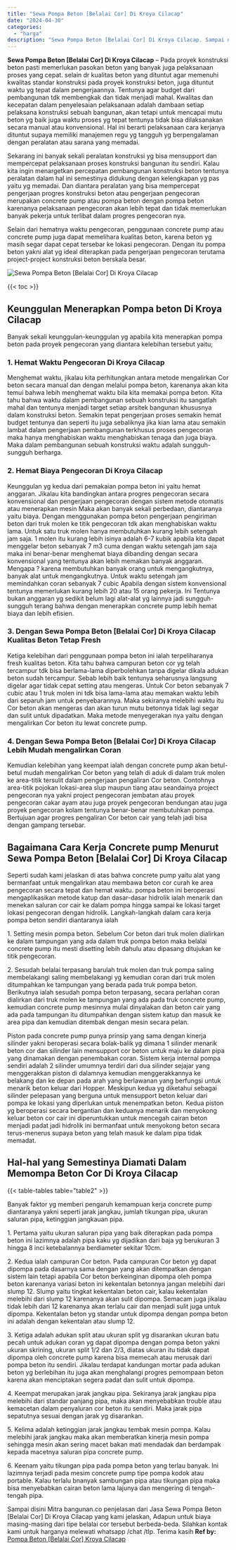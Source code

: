 ```yaml
---
title: "Sewa Pompa Beton [Belalai Cor] Di Kroya Cilacap"
date: "2024-04-30"
categories: 
  - "harga"
description: "Sewa Pompa Beton [Belalai Cor] Di Kroya Cilacap. Sampai disini Mitra bangunan.co penjelasan dari Jasa Sewa Pompa Beton [Belalai Cor] Di Kroya Cilacap yang..."
---
```


**Sewa Pompa Beton \[Belalai Cor\] Di Kroya Cilacap** – Pada proyek konstruksi beton pasti memerlukan pasokan beton yang banyak juga pelaksanaan proses yang cepat. selain dr kualitas beton yang dituntut agar memenuhi kwalitas standar konstruksi pada proyek konstruksi beton, juga dituntut waktu yg tepat dalam pengerjaannya. Tentunya agar budget dari pembangunan tdk membengkak dan tidak menjadi mahal. Kwalitas dan kecepatan dalam penyelesaian pelaksanaan adalah dambaan setiap pelaksana konstruksi sebuah bangunan, akan tetapi untuk mencapai mutu beton yg baik juga waktu proses yg tepat tentunya tidak bisa dilaksanakan secara manual atau konvensional. Hal ini berarti pelaksanaan cara kerjanya dituntut supaya memiliki manajemen regu yg tangguh yg berpengalaman dengan peralatan atau sarana yang memadai.

Sekarang ini banyak sekali peralatan konstruksi yg bisa mensupport dan mempercepat pelaksanaan proses konstruksi bangunan itu sendiri. Kalau kita ingin menargetkan percepatan pembangunan konstruksi beton tentunya peralatan dalam hal ini semestinya didukung dengan kelengkapan yg pas yaitu yg memadai. Dan diantara peralatan yang bisa mempercepat pengerjaan progres konstruksi beton atau pengerjaan pengecoran merupakan concrete pump atau pompa beton dengan pompa beton karenanya pelaksanaan pengecoran akan lebih tepat dan tidak memerlukan banyak pekerja untuk terlibat dalam progres pengecoran nya.

Selain dari hematnya waktu pengecoran, penggunaan concrete pump atau concrete pump juga dapat memelihara kualitas beton, karena beton yg masih segar dapat cepat tersebar ke lokasi pengecoran. Dengan itu pompa beton yakni alat yg ideal diterapkan pada pengerjaan pengecoran terutama project-project konstruksi beton berskala besar.

![Sewa Pompa Beton [Belalai Cor] Di Kroya Cilacap](/images/sewa-concrete-pump-28.png)

{{< toc >}}

## Keunggulan Menerapkan Pompa beton Di Kroya Cilacap

Banyak sekali keunggulan-keunggulan yg apabila kita menerapkan pompa beton pada proyek pengecoran yang diantara kelebihan tersebut yaitu;

### 1\. Hemat Waktu Pengecoran Di Kroya Cilacap

Menghemat waktu, jikalau kita perhitungkan antara metode mengalirkan Cor beton secara manual dan dengan melalui pompa beton, karenanya akan kita temui bahwa lebih menghemat waktu bila kita memakai pompa beton. Kita tahu bahwa waktu dalam pembangunan sebuah konstruksi itu sangatlah mahal dan tentunya menjadi target setiap arsitek bangunan khususnya dalam konstruksi beton. Semakin tepat pengerjaan proses semakin hemat budget tentunya dan seperti itu juga sebaliknya jika kian lama atau semakin lambat dalam pengerjaan pembangunan terkhusus proses pengecoran maka hanya menghabiskan waktu menghabiskan tenaga dan juga biaya. Maka dalam pembangunan sebuah konstruksi waktu adalah sungguh-sungguh berharga.

### 2\. Hemat Biaya Pengecoran Di Kroya Cilacap

Keunggulan yg kedua dari pemakaian pompa beton ini yaitu hemat anggaran. Jikalau kita bandingkan antara progres pengecoran secara konvensional dan pengerjaan pengecoran dengan sistem metode otomatis atau menerapkan mesin Maka akan banyak sekali perbedaan, diantaranya yaitu biaya. Dengan menggunakan pompa beton pengerjaan pengiriman beton dari truk molen ke titik pengecoran tdk akan menghabiskan waktu lama. Untuk satu truk molen hanya membutuhkan kurang lebih setengah jam saja. 1 molen itu kurang lebih isinya adalah 6-7 kubik apabila kita dapat menggelar beton sebanyak 7 m3 cuma dengan waktu setengah jam saja maka ini benar-benar menghemat biaya dibanding dengan secara konvensional yang tentunya akan lebih memakan banyak anggaran. Mengapa ? karena membutuhkan banyak orang untuk mengangkutnya, banyak alat untuk mengangkutnya. Untuk waktu setengah jam memindahkan coran sebanyak 7 cubic Apabila dengan sistem konvensional tentunya memerlukan kurang lebih 20 atau 15 orang pekerja. Ini Tentunya bukan anggaran yg sedikit belum lagi alat-alat yg lainnya jadi sungguh-sungguh terang bahwa dengan menerapkan concrete pump lebih hemat biaya dan lebih efisien.

### 3\. Dengan Sewa Pompa Beton \[Belalai Cor\] Di Kroya Cilacap Kualitas Beton Tetap Fresh

Ketiga kelebihan dari penggunaan pompa beton ini ialah terpeliharanya fresh kualitas beton. Kita tahu bahwa campuran beton cor yg telah tercampur tdk bisa berlama-lama diperbolehkan tanpa digelar dikala adukan beton sudah tercampur. Sebab lebih baik tentunya seharusnya langsung digelar agar tidak cepat setting atau mengeras. Untuk Cor beton sebanyak 7 cubic atau 1 truk molen ini tdk bisa lama-lama atau memakan waktu lebih dari separuh jam untuk penyebarannya. Maka sekiranya melebihi waktu itu Cor beton akan mengeras dan akan turun mutu betonnya tidak lagi segar dan sulit untuk dipadatkan. Maka metode menyegerakan nya yaitu dengan mengalirkan Cor beton itu lewat concrete pump.

### 4\. Dengan Sewa Pompa Beton \[Belalai Cor\] Di Kroya Cilacap Lebih Mudah mengalirkan Coran

Kemudian kelebihan yang keempat ialah dengan concrete pump akan betul-betul mudah mengalirkan Cor beton yang telah di aduk di dalam truk molen ke area-titik tersulit dalam pengerjaan pengaliran Cor beton. Contohnya area-titik pojokan lokasi-area slup maupun tiang atau seandainya project pengecoran nya yakni project pengecoran jembatan atau proyek pengecoran cakar ayam atau juga proyek pengecoran bendungan atau juga proyek pengecoran kolam tentunya benar-benar membutuhkan pompa. Bertujuan agar progres pengaliran Cor beton cair yang telah jadi bisa dengan gampang tersebar.

## Bagaimana Cara Kerja Concrete pump Menurut Sewa Pompa Beton \[Belalai Cor\] Di Kroya Cilacap

Seperti sudah kami jelaskan di atas bahwa concrete pump yaitu alat yang bermanfaat untuk mengalirkan atau membawa beton cor curah ke area pengecoran secara tepat dan hemat waktu. pompa beton ini beroperasi mengaplikasikan metode katup dan dasar-dasar hidrolik ialah menarik dan menekan saluran cor cair ke dalam pompa hingga sampai ke lokasi target lokasi pengecoran dengan hidrolik. Langkah-langkah dalam cara kerja pompa beton sendiri diantaranya ialah

1\. Setting mesin pompa beton. Sebelum Cor beton dari truk molen dialirkan ke dalam tampungan yang ada dalam truk pompa beton maka belalai concrete pump itu mesti disetting lebih dahulu atau dipasang ditujukan ke titik pengecoran.

2\. Sesudah belalai terpasang barulah truk molen dan truk pompa saling membelakangi saling membelakangi yg kemudian coran dari truk molen ditumpahkan ke tampungan yang berada pada truk pompa beton. Berikutnya ialah sesudah pompa beton terpasang, secara perlahan coran dialirkan dari truk molen ke tampungan yang ada pada truk concrete pump, kemudian concrete pump mesinnya mulai dinyalakan dan beton cair yang ada pada tampungan itu ditumpahkan dengan sistem katup dan masuk ke area pipa dan kemudian ditembak dengan mesin secara pelan.

Piston pada concrete pump punya prinsip yang sama dengan kinerja silinder yakni beroperasi secara bolak-balik yg dimana 1 silinder menarik beton cor dan silinder lain mensupport cor beton untuk maju ke dalam pipa yang dinamakan dengan penembakan coran. Sistem kerja internal pompa sendiri adalah 2 silinder umumnya terdiri dari dua silinder sejajar yang menggerakkan piston di dalamnya kemudian menggerakkannya ke belakang dan ke depan pada arah yang berlawanan yang berfungsi untuk menarik beton keluar dari Hopper. Meskipun kedua yg diketahui sebagai silinder pelepasan yang berguna untuk mensupport beton keluar dari pompa ke lokasi yang diperlukan untuk menempatkan beton. Kedua piston yg beroperasi secara bergantian dan keduanya menarik dan menyokong keluar beton cor cair ini diperuntukkan untuk mencegah cairan beton menjadi padat jadi hidrolik ini bermanfaat untuk menyokong beton secara terus-menerus supaya beton yang telah masuk ke dalam pipa tidak memadat.

## Hal-hal yang Semestinya Diamati Dalam Memompa Beton Cor Di Kroya Cilacap

{{< table-tables table="table2" >}}

Banyak faktor yg memberi pengaruh kemampuan kerja concrete pump diantaranya yakni seperti jarak jangkau, jumlah tikungan pipa, ukuran saluran pipa, ketinggian jangkauan pipa.

1\. Pertama yaitu ukuran saluran pipa yang baik diterapkan pada pompa beton ini lazimnya adalah pipa kaku yg dijadikan dari baja yg berukuran 3 hingga 8 inci ketebalannya berdiameter sekitar 10cm.

2\. Kedua ialah campuran Cor beton. Pada campuran Cor beton yg dapat dipompa pada dasarnya sama dengan yang akan ditempatkan dengan sistem lain tetapi apabila Cor beton berkeinginan dipompa oleh pompa beton karenanya variasi beton ini kekentalan betonnya jangan melebihi dari slump 12. Slump yaitu tingkat kekentalan beton cair, kalau kekentalan melebihi dari slump 12 karenanya akan sulit dipompa. Semacam juga jikalau tidak lebih dari 12 karenanya akan terlalu cair dan menjadi sulit juga untuk dipompa. Kekentalan beton yg standar untuk dipompa dengan pompa beton ini adalah dengan kekentalan atau slump 12.

3\. Ketiga adalah adukan split atau ukuran split yg disarankan ukuran batu pecah untuk adukan coran yg dapat dipompa dengan pompa beton yakni ukuran skrining, ukuran split 1/2 dan 2/3, diatas ukuran itu tidak dapat dipompa oleh concrete pump karena bisa memecah atau merusak dari pompa beton itu sendiri. Jikalau terdapat kandungan mortar pada adukan beton yg berlebihan itu juga akan menghalangi progres pemompaan beton karena akan menciptakan segera padat dan sulit untuk dipompa.

4\. Keempat merupakan jarak jangkau pipa. Sekiranya jarak jangkau pipa melebihi dari standar panjang pipa, maka akan menyebabkan trouble atau kemacetan dalam penyaluran cor beton itu sendiri. Maka jarak pipa sepatutnya sesuai dengan jarak yg disarankan.

5\. Kelima adalah ketinggian jarak jangkau tembak mesin pompa. Kalau melebihi jarak jangkau maka akan memberatkan kinerja mesin pompa sehingga mesin akan sering macet bakan mati mendadak dan berdampak kepada macetnya saluran pipa concrete pump.

6\. Keenam yaitu tikungan pipa pada pompa beton yang terlau banyak. Ini lazimnya terjadi pada mesim concrete pump tipe pompa kodok atau portable. Kalau terlalu bnanyak sambungan pipa atau tikungan pipa maka bisa menyebabkan cairan beton lama lajunya dan mengering di tengah-tengah pipa.

Sampai disini Mitra bangunan.co penjelasan dari Jasa Sewa Pompa Beton \[Belalai Cor\] Di Kroya Cilacap yang kami jelaskan, Adapun untuk biaya masing-masing dari tipe belalai cor tersebut berbeda-beda. Silahkan kontak kami untuk harganya melewati whatsapp /chat /tlp. Terima kasih
**Ref by:** [Pompa Beton [Belalai Cor] Kroya Cilacap](https://id.wikipedia.org/wiki/Pompa)
